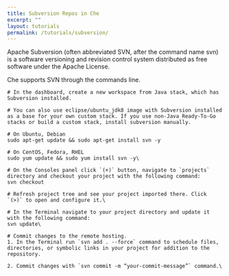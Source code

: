 ```yaml
---
title: Subversion Repos in Che
excerpt: ""
layout: tutorials
permalink: /tutorials/subversion/
---
```

Apache Subversion (often abbreviated SVN, after the command name svn) is a software versioning and revision control system distributed as free software under the Apache License.

Che supports SVN through the commands line.
```text  
# In the dashboard, create a new workspace from Java stack, which has Subversion installed.

# You can also use eclipse/ubuntu_jdk8 image with Subversion installed as a base for your own custom stack. If you use non-Java Ready-To-Go stacks or build a custom stack, install subversion manually.

# On Ubuntu, Debian
sudo apt-get update && sudo apt-get install svn -y

# On CentOS, Fedora, RHEL
sudo yum update && sudo yum install svn -y\
```

```text  
# On the Consoles panel click `(+)` button, navigate to `projects` directory and checkout your project with the following command:
svn checkout

# Refresh project tree and see your project imported there. Click `(>)` to open and configure it.\
```

```text  
# In the Terminal navigate to your project directory and update it with the following command:
svn update\
```

```text  
# Commit changes to the remote hosting.
1. In the Terminal run `svn add . --force` command to schedule files, directories, or symbolic links in your project for addition to the repository.

2. Commit changes with `svn commit -m “your-commit-message”` command.\
```
